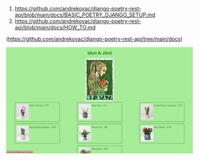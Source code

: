 1. https://github.com/andrekovac/django-poetry-rest-api/blob/main/docs/BASIC_POETRY_DJANGO_SETUP.md
2. https://github.com/andrekovac/django-poetry-rest-api/blob/main/docs/HOW_TO.md

(https://github.com/andrekovac/django-poetry-rest-api/tree/main/docs)

![Homepage Screenshot](Screenshot.png)
